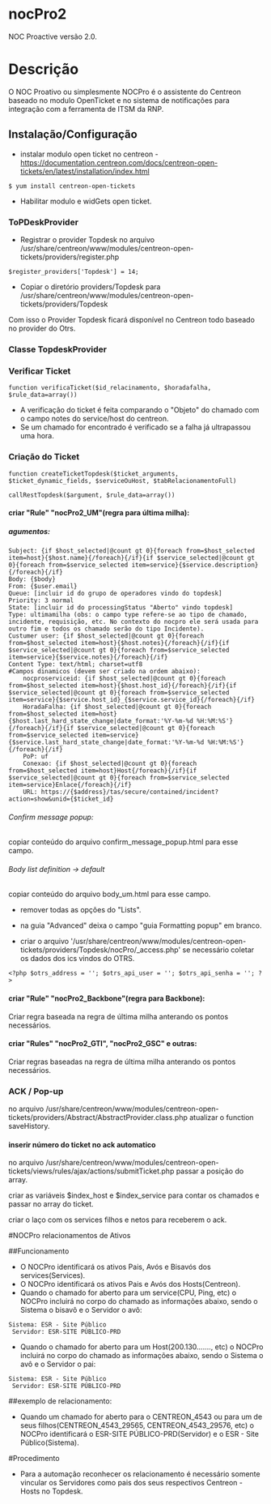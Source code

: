 # nocPro2
 NOC Proactive versão 2.0.
# Descrição
 O NOC Proativo ou simplesmente NOCPro é o assistente do Centreon baseado no modulo OpenTicket e no sistema de notificações para integração com a ferramenta de ITSM da RNP.
## Instalação/Configuração
- instalar modulo open ticket no centreon - https://documentation.centreon.com/docs/centreon-open-tickets/en/latest/installation/index.html

``` $ yum install centreon-open-tickets ```

- Habilitar modulo e widGets open ticket.

### ToPDeskProvider

- Registrar o provider Topdesk no arquivo /usr/share/centreon/www/modules/centreon-open-tickets/providers/register.php

``` $register_providers['Topdesk'] = 14; ```

- Copiar o diretório providers/Topdesk para /usr/share/centreon/www/modules/centreon-open-tickets/providers/Topdesk

Com isso o Provider Topdesk ficará disponível no Centreon todo baseado no provider do Otrs.

### Classe TopdeskProvider

### Verificar Ticket

``` function verificaTicket($id_relacinamento, $horadafalha, $rule_data=array()) ```

- A verificação do ticket é feita comparando o "Objeto" do chamado com o campo notes do service/host do centreon.
- Se um chamado for encontrado é verificado se a falha já ultrapassou uma hora.

### Criação do Ticket

``` function createTicketTopdesk($ticket_arguments, $ticket_dynamic_fields, $serviceOuHost, $tabRelacionamentoFull) ```

``` callRestTopdesk($argument, $rule_data=array()) ```

#### criar "Rule" "nocPro2_UM"(regra para última milha):

##### agumentos:

	Subject: {if $host_selected|@count gt 0}{foreach from=$host_selected item=host}{$host.name}{/foreach}{/if}{if $service_selected|@count gt 0}{foreach from=$service_selected item=service}{$service.description}{/foreach}{/if}
	Body: {$body}
	From: {$user.email}
	Queue: [incluir id do grupo de operadores vindo do topdesk]
	Priority: 3 normal
	State: [incluir id do processingStatus "Aberto" vindo topdesk]
	Type: ultimamilha (obs: o campo type refere-se ao tipo de chamado, incidente, requisição, etc. No contexto do nocpro ele será usada para outro fim e todos os chamado serão do tipo Incidente).
	Custumer user: {if $host_selected|@count gt 0}{foreach from=$host_selected item=host}{$host.notes}{/foreach}{/if}{if $service_selected|@count gt 0}{foreach from=$service_selected item=service}{$service.notes}{/foreach}{/if}
	Content Type: text/html; charset=utf8
	#Campos dinamicos (devem ser criado na ordem abaixo):
		nocproserviceid: {if $host_selected|@count gt 0}{foreach from=$host_selected item=host}{$host.host_id}{/foreach}{/if}{if $service_selected|@count gt 0}{foreach from=$service_selected item=service}{$service.host_id}_{$service.service_id}{/foreach}{/if}
		HoradaFalha: {if $host_selected|@count gt 0}{foreach from=$host_selected item=host}{$host.last_hard_state_change|date_format:'%Y-%m-%d %H:%M:%S'}{/foreach}{/if}{if $service_selected|@count gt 0}{foreach from=$service_selected item=service}{$service.last_hard_state_change|date_format:'%Y-%m-%d %H:%M:%S'}{/foreach}{/if}
		PoP: uf
		Conexao: {if $host_selected|@count gt 0}{foreach from=$host_selected item=host}Host{/foreach}{/if}{if $service_selected|@count gt 0}{foreach from=$service_selected item=service}Enlace{/foreach}{/if}		
		URL: https://{$address}/tas/secure/contained/incident?action=show&unid={$ticket_id}

###### Confirm message popup:

copiar conteúdo do arquivo confirm_message_popup.html para esse campo.


###### Body list definition -> default

copiar conteúdo do arquivo body_um.html para esse campo.	
	
 - remover todas as opções do "Lists".
 - na guia "Advanced"  deixa o campo "guia Formatting popup" em branco. 

 - criar o arquivo '/usr/share/centreon/www/modules/centreon-open-tickets/providers/Topdesk/nocPro/_access.php' se necessário coletar os dados dos ics vindos do OTRS.

``` <?php $otrs_address = ''; $otrs_api_user = ''; $otrs_api_senha = ''; ?> ```

#### criar "Rule" "nocPro2_Backbone"(regra para Backbone):

Criar regra baseada na regra de última milha anterando os pontos necessários.

#### criar "Rules" "nocPro2_GTI", "nocPro2_GSC" e outras:

Criar regras baseadas na regra de última milha anterando os pontos necessários.

### ACK / Pop-up

no arquivo /usr/share/centreon/www/modules/centreon-open-tickets/providers/Abstract/AbstractProvider.class.php atualizar o function saveHistory.

#### inserir número do ticket no ack automatico

no arquivo /usr/share/centreon/www/modules/centreon-open-tickets/views/rules/ajax/actions/submitTicket.php passar a posição do array.

criar as variáveis $index_host e $index_service para contar os chamados e passar no array do ticket.

criar o laço com os services filhos e netos para receberem o ack.

#NOCPro relacionamentos de Ativos

##Funcionamento

- O NOCPro identificará os ativos Pais, Avós e Bisavós dos services(Services).
- O NOCPro identificará os ativos Pais e Avós dos Hosts(Centreon).
- Quando o chamado for aberto para um service(CPU, Ping, etc) o NOCPro incluirá no corpo do chamado as informações abaixo, sendo o Sistema o bisavô e o Servidor o avô:
``` 
Sistema: ESR - Site Público
 Servidor: ESR-SITE PÚBLICO-PRD
```
- Quando o chamado for aberto para um Host(200.130......., etc) o NOCPro incluirá no corpo do chamado as informações abaixo, sendo o Sistema o avô e o Servidor o pai:
``` 
Sistema: ESR - Site Público
 Servidor: ESR-SITE PÚBLICO-PRD
```
##exemplo de relacionamento:
 
- Quando um chamado for aberto para o CENTREON_4543 ou para um de seus filhos(CENTREON_4543_29565, CENTREON_4543_29576, etc) o NOCPro identificará o ESR-SITE PÚBLICO-PRD(Servidor) e o ESR - Site Público(Sistema).

#Procedimento

- Para a automação reconhecer os relacionamento é necessário somente vincular os Servidores como pais  dos seus respectivos Centreon - Hosts no Topdesk.

